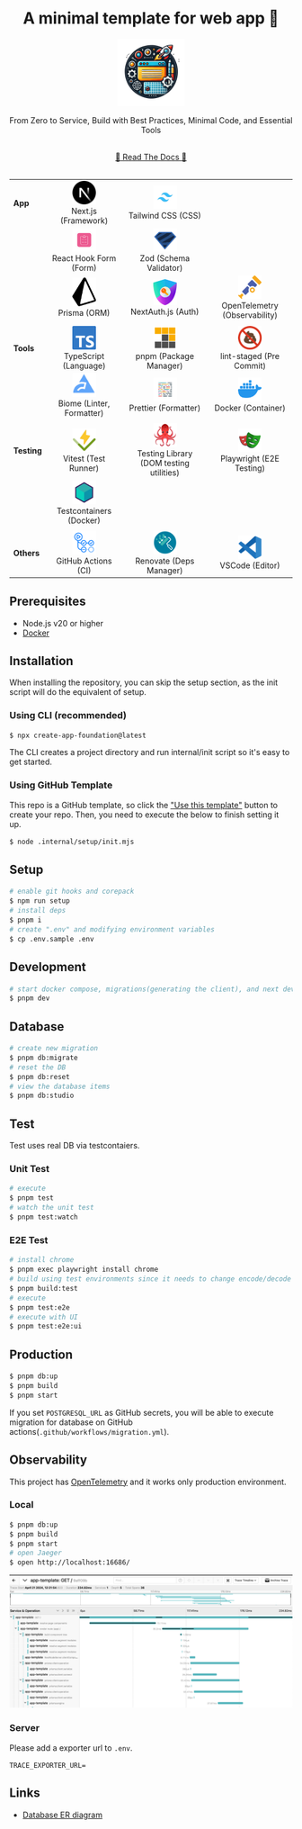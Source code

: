 <!-- 👉 remove -->

<div align="center">
  <h1>️️A minimal template for web app 🎃</h1>
  <img src=".internal/site/src/public/images/icon.png" alt="icon" width="120">
  <p>From Zero to Service, Build with Best Practices, Minimal Code, and Essential Tools</p>
  <br />
  <a href="https://hiroppy.github.io/web-app-template/"target="_blank" >📜 Read The Docs 📜</a>
  <br />
  <br />
</div>

|             |                                                                                                                                                            |                                                                                                                                                                              |                                                                                                                                                       |
| ----------- | ---------------------------------------------------------------------------------------------------------------------------------------------------------- | ---------------------------------------------------------------------------------------------------------------------------------------------------------------------------- | ----------------------------------------------------------------------------------------------------------------------------------------------------- |
| **App**     | <div align="center"><img src=".internal/site/src/public/images/libs/nextjs.png" alt="nextjs" width="42"><br>Next.js (Framework)</div>                      | <div align="center"><img src=".internal/site/src/public/images/libs/tailwind.png" alt="tailwind" width="42"><br>Tailwind CSS (CSS)</div>                                     |                                                                                                                                                       |
|             | <div align="center"><img src=".internal/site/src/public/images/libs/react-hook-form.png" alt="react-hook-form" width="42"><br>React Hook Form (Form)</div> | <div align="center"><img src=".internal/site/src/public/images/libs/zod.svg" alt="zod" width="42"><br>Zod (Schema Validator) </div>                                          |                                                                                                                                                       |
|             | <div align="center"><img src=".internal/site/src/public/images/libs/prisma.svg" alt="prisma" width="42"><br>Prisma (ORM)</div>                             | <div align="center"><img src=".internal/site/src/public/images/libs/next-auth.png" alt="next-auth" width="42"><br>NextAuth.js (Auth)</div>                                   | <div align="center"><img src=".internal/site/src/public/images/libs/otel.png" alt="otel" width="42"><br>OpenTelemetry (Observability)</div>           |
|             |                                                                                                                                                            |                                                                                                                                                                              |                                                                                                                                                       |
| **Tools**   | <div align="center"><img src=".internal/site/src/public/images/libs/typescript.png" alt="typescirpt" width="42"><br>TypeScript (Language)</div>            | <div align="center"><img src=".internal/site/src/public/images/libs/pnpm.svg" alt="pnpm" width="42"><br>pnpm (Package Manager)</div>                                         | <div align="center"><img src=".internal/site/src/public/images/libs/lint-staged.png" alt="lint-staged" width="42"><br> lint-staged (Pre Commit)</div> |
|             | <div align="center"><img src=".internal/site/src/public/images/libs/biome.png" alt="biome" width="42"><br>Biome (Linter, Formatter)</div>                  | <div align="center"><img src=".internal/site/src/public/images/libs/prettier.png" alt="prettier" width="42"><br> Prettier (Formatter)</div>                                  | <div align="center"><img src=".internal/site/src/public/images/libs/docker.png" alt="docker" width="42"><br> Docker (Container)</div>                 |
|             |                                                                                                                                                            |                                                                                                                                                                              |                                                                                                                                                       |
| **Testing** | <div align="center"><img src=".internal/site/src/public/images/libs/vitest.png" alt="vitest" width="42"><br> Vitest (Test Runner)</div>                    | <div align="center"><img src=".internal/site/src/public/images/libs/testing-library.png" alt="testing-library" width="42"><br> Testing Library (DOM testing utilities)</div> | <div align="center"><img src=".internal/site/src/public/images/libs/playwright.png" alt="playwright" width="42"><br> Playwright (E2E Testing)</div>   |
|             | <div align="center"><img src=".internal/site/src/public/images/libs/testcontainers.png" alt="testcontainers" width="42"><br> Testcontainers (Docker)</div> |                                                                                                                                                                              |
|             |                                                                                                                                                            |                                                                                                                                                                              |                                                                                                                                                       |
| **Others**  | <div align="center"><img src=".internal/site/src/public/images/libs/github-actions.png" alt="actions" width="42"><br> GitHub Actions (CI)</div>            | <div align="center"><img src=".internal/site/src/public/images/libs/renovate.png" alt="renovate" width="42"><br> Renovate (Deps Manager)</div>                               | <div align="center"><img src=".internal/site/src/public/images/libs/vscode.png" alt="vscode" width="42"><br> VSCode (Editor)</div>                    |

## Prerequisites

- Node.js v20 or higher
- [Docker](https://docs.docker.com/engine/install/)

## Installation

When installing the repository, you can skip the setup section, as the init script will do the equivalent of setup.

### Using CLI (recommended)

```sh
$ npx create-app-foundation@latest
```

The CLI creates a project directory and run internal/init script so it's easy to get started.

### Using GitHub Template

This repo is a GitHub template, so click the ["Use this template"](https://github.com/new?template_owner=hiroppy&template_name=web-app-template) button to create your repo. Then, you need to execute the below to finish setting it up.

```sh
$ node .internal/setup/init.mjs
```

<!-- ######## -->

## Setup

```sh
# enable git hooks and corepack
$ npm run setup
# install deps
$ pnpm i
# create ".env" and modifying environment variables
$ cp .env.sample .env
```

## Development

```sh
# start docker compose, migrations(generating the client), and next dev
$ pnpm dev
```

## Database

```sh
# create new migration
$ pnpm db:migrate
# reset the DB
$ pnpm db:reset
# view the database items
$ pnpm db:studio
```

## Test

Test uses real DB via testcontaiers.

### Unit Test

```sh
# execute
$ pnpm test
# watch the unit test
$ pnpm test:watch
```

<!-- e2e -->

### E2E Test

```sh
# install chrome
$ pnpm exec playwright install chrome
# build using test environments since it needs to change encode/decode functions of next-auth
$ pnpm build:test
# execute
$ pnpm test:e2e
# execute with UI
$ pnpm test:e2e:ui
```

<!-- ######## e2e -->

## Production

```sh
$ pnpm db:up
$ pnpm build
$ pnpm start
```

If you set `POSTGRESQL_URL` as GitHub secrets, you will be able to execute migration for database on GitHub actions(`.github/workflows/migration.yml`).

<!-- otel -->

## Observability

This project has [OpenTelemetry](https://opentelemetry.io/) and it works only production environment.

### Local

```sh
$ pnpm db:up
$ pnpm build
$ pnpm start
# open Jaeger
$ open http://localhost:16686/
```

<!-- 👉 remove -->

![jaeger](.github/assets/jaeger.png)

<!-- ######## -->

### Server

Please add a exporter url to `.env`.

```
TRACE_EXPORTER_URL=
```

<!-- ######## otel -->

## Links

- [Database ER diagram](/prisma/ERD.md)
